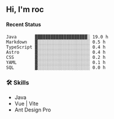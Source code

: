 ## Hi, I'm roc

<!--START_SECTION:waka-->
#### Recent Status

```text
Java       ▓▓▓▓▓▓▓▓▓▓▓▓▓▓▓▓▓▓▓▓░ 19.0 h
Markdown   ▓░░░░░░░░░░░░░░░░░░░░ 0.5 h
TypeScript ▓░░░░░░░░░░░░░░░░░░░░ 0.4 h
Astro      ▓░░░░░░░░░░░░░░░░░░░░ 0.4 h
CSS        ▓░░░░░░░░░░░░░░░░░░░░ 0.2 h
YAML       ▓░░░░░░░░░░░░░░░░░░░░ 0.1 h
SQL        ▓░░░░░░░░░░░░░░░░░░░░ 0.0 h
```
<!--END_SECTION:waka-->

### 🛠️ Skills
- Java
- Vue | Vite
- Ant Design Pro
